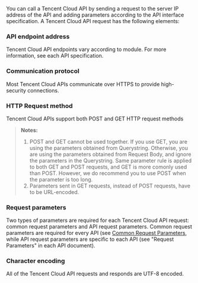 You can call a Tencent Cloud API by sending a request to the server IP address of the API and adding parameters according to the API interface specification. A Tencent Cloud API request has the following elements:

### API endpoint address

Tencent Cloud API endpoints vary according to module. For more information, see each API specification.

### Communication protocol

Most Tencent Cloud APIs communicate over HTTPS to provide high-security connections.

### HTTP Request method

Tencent Cloud APIs support both POST and GET HTTP request methods

> **Notes:**
> 1. POST and GET cannot be used together. If you use GET, you are using the parameters obtained from Querystring. Otherwise, you are using the parameters obtained from Request Body, and ignore the parameters in the Querystring.
> Same parameter rule is applied to both GET and POST requests, and GET is more comonly used than POST. However, we do recommend you to use POST when the parameter is too long.
> 2. Parameters sent in GET requests, instead of POST requests, have to be URL-encoded.







### Request parameters

Two types of parameters are required for each Tencent Cloud API request: common request parameters and API request parameters. Common request parameters are required for every API (see [Common Request Parameters](https://cloud.tencent.com/document/api/213/11650), while API request parameters are specific to each API (see "Request Parameters" in each API document).

### Character encoding

All of the Tencent Cloud API requests and responds are UTF-8 encoded.

